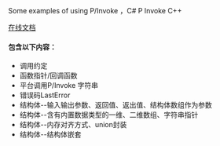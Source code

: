 Some examples of using P/Invoke ，C# P Invoke C++

[在线文档](https://blog.csdn.net/aoshilang2249/category_2444311.html)

#### 包含以下内容：
- 调用约定
- 函数指针/回调函数
- 平台调用P/Invoke 字符串
- 错误码LastError
- 结构体--输入输出参数、返回值、返出值、结构体数组作为参数
- 结构体--含有内置数据类型的一维、二维数组、字符串指针
- 结构体--内存对齐方式、union封装
- 结构体--结构体嵌套
